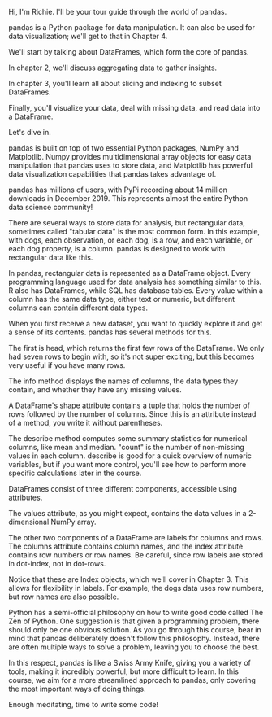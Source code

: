 Hi, I'm Richie. I'll be your tour guide through the world of pandas.

pandas is a Python package for data manipulation. It can also be used for data visualization; we'll get to that in Chapter 4.

We'll start by talking about DataFrames, which form the core of pandas.

In chapter 2, we'll discuss aggregating data to gather insights.

In chapter 3, you'll learn all about slicing and indexing to subset DataFrames.

Finally, you'll visualize your data, deal with missing data, and read data into a DataFrame.

Let's dive in.

pandas is built on top of two essential Python packages, NumPy and Matplotlib. Numpy provides multidimensional array objects for easy data manipulation that pandas uses to store data, and Matplotlib has powerful data visualization capabilities that pandas takes advantage of.

pandas has millions of users, with PyPi recording about 14 million downloads in December 2019. This represents almost the entire Python data science community!

There are several ways to store data for analysis, but rectangular data, sometimes called "tabular data" is the most common form. In this example, with dogs, each observation, or each dog, is a row, and each variable, or each dog property, is a column. pandas is designed to work with rectangular data like this.

In pandas, rectangular data is represented as a DataFrame object. Every programming language used for data analysis has something similar to this. R also has DataFrames, while SQL has database tables. Every value within a column has the same data type, either text or numeric, but different columns can contain different data types.

When you first receive a new dataset, you want to quickly explore it and get a sense of its contents. pandas has several methods for this. 

The first is head, which returns the first few rows of the DataFrame. We only had seven rows to begin with, so it's not super exciting, but this becomes very useful if you have many rows.

The info method displays the names of columns, the data types they contain, and whether they have any missing values.

A DataFrame's shape attribute contains a tuple that holds the number of rows followed by the number of columns. Since this is an attribute instead of a method, you write it without parentheses.

The describe method computes some summary statistics for numerical columns, like mean and median. "count" is the number of non-missing values in each column. describe is good for a quick overview of numeric variables, but if you want more control, you'll see how to perform more specific calculations later in the course.

DataFrames consist of three different components, accessible using attributes.

The values attribute, as you might expect, contains the data values in a 2-dimensional NumPy array.

The other two components of a DataFrame are labels for columns and rows. The columns attribute contains column names, and the index attribute contains row numbers or row names. Be careful, since row labels are stored in dot-index, not in dot-rows.

Notice that these are Index objects, which we'll cover in Chapter 3. This allows for flexibility in labels. For example, the dogs data uses row numbers, but row names are also possible.

Python has a semi-official philosophy on how to write good code called The Zen of Python. One suggestion is that given a programming problem, there should only be one obvious solution. As you go through this course, bear in mind that pandas deliberately doesn't follow this philosophy. Instead, there are often multiple ways to solve a problem, leaving you to choose the best. 

In this respect, pandas is like a Swiss Army Knife, giving you a variety of tools, making it incredibly powerful, but more difficult to learn. In this course, we aim for a more streamlined approach to pandas, only covering the most important ways of doing things.

Enough meditating, time to write some code!

